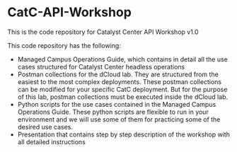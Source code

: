 # CatC-API-Workshop
This is the code repository for Catalyst Center API Workshop v1.0

This code repository has the following:
- Managed Campus Operations Guide, which contains in detail all the use cases structured for Catalyst Center headless operations
- Postman collections for the dCloud lab. They are structured from the easiest to the most complex deployments. These postman collections can be modified for your specific CatC deployment. But for the purpose of this lab, postman collections must be executed inside the dCloud lab.
- Python scripts for the use cases contained in the Managed Campus Operations Guide. These python scripts are flexible to run in your environment and we will use some of them for practicing some of the desired use cases.
- Presentation that contains step by step description of the workshop with all detailed instructions 
